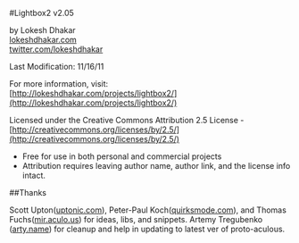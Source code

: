 #Lightbox2 v2.05

by Lokesh Dhakar  
[lokeshdhakar.com](http://www.lokeshdhakar.com)  
[twitter.com/lokeshdhakar](http://twitter.com/lokeshdhakar)  


Last Modification: 11/16/11

For more information, visit:  
[http://lokeshdhakar.com/projects/lightbox2/](http://lokeshdhakar.com/projects/lightbox2/)

Licensed under the Creative Commons Attribution 2.5 License - [http://creativecommons.org/licenses/by/2.5/](http://creativecommons.org/licenses/by/2.5/)

* Free for use in both personal and commercial projects  
* Attribution requires leaving author name, author link, and the license info intact.  

##Thanks

Scott Upton([uptonic.com](uptonic.com)), Peter-Paul Koch([quirksmode.com](quirksmode.com)), and Thomas Fuchs([mir.aculo.us](mir.aculo.us)) for ideas, libs, and snippets.	Artemy Tregubenko ([arty.name](arty.name)) for cleanup and help in updating to latest ver of proto-aculous.
